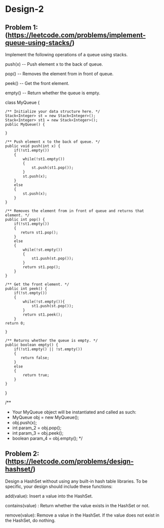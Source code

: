 # Design-2

## Problem 1: (https://leetcode.com/problems/implement-queue-using-stacks/)
Implement the following operations of a queue using stacks.

push(x) -- Push element x to the back of queue.

pop() -- Removes the element from in front of queue.

peek() -- Get the front element.

empty() -- Return whether the queue is empty. 


class MyQueue {

    /** Initialize your data structure here. */
    Stack<Integer> st = new Stack<Integer>();
    Stack<Integer> st1 = new Stack<Integer>();
    public MyQueue() {
        
    }
    
    /** Push element x to the back of queue. */
    public void push(int x) {
        if(!st1.empty())
        {
            while(!st1.empty())
            {
                st.push(st1.pop());
            }
            st.push(x);
        }
        else
        {
            st.push(x);
        }
    }
    
    /** Removes the element from in front of queue and returns that element. */
    public int pop() {
        if(!st1.empty())
        {
           return st1.pop();
        }
        else
        {
            while(!st.empty())
            {
                st1.push(st.pop());
            }
            return st1.pop();
        }
    }
    
    /** Get the front element. */
    public int peek() {
        if(!st.empty())
        {
            while(!st.empty()){
                st1.push(st.pop());
            }
            return st1.peek();
        }
    return 0;
    
    }
    
    /** Returns whether the queue is empty. */
    public boolean empty() {
        if(!st1.empty() || !st.empty())
        {
           return false; 
        }
        else
        {
            return true;
        }
    }
}

/**
 * Your MyQueue object will be instantiated and called as such:
 * MyQueue obj = new MyQueue();
 * obj.push(x);
 * int param_2 = obj.pop();
 * int param_3 = obj.peek();
 * boolean param_4 = obj.empty();
 */
 
 
 

## Problem 2:(https://leetcode.com/problems/design-hashset/)
Design a HashSet without using any built-in hash table libraries.
To be specific, your design should include these functions:

add(value): Insert a value into the HashSet. 

contains(value) : Return whether the value exists in the HashSet or not.

remove(value): Remove a value in the HashSet. If the value does not exist in the HashSet, do nothing.



